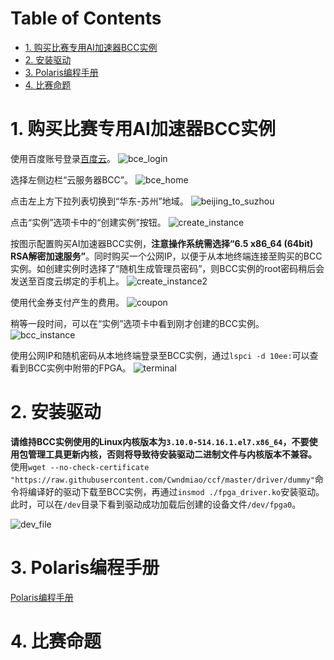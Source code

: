 
Table of Contents
=================

   * [1. 购买比赛专用AI加速器BCC实例](#1-购买比赛专用ai加速器bcc实例)
   * [2. 安装驱动](#2-安装驱动)
   * [3. Polaris编程手册](#3-polaris编程手册)
   * [4. 比赛命题](#4-比赛命题)



# 1. 购买比赛专用AI加速器BCC实例

使用百度账号登录[百度云](https://login.bce.baidu.com/?account=)。
![bce_login](./img/bce_login.png)

选择左侧边栏“云服务器BCC”。
![bce_home](./img/bce_home.png)

点击左上方下拉列表切换到“华东-苏州”地域。
![beijing_to_suzhou](./img/beijing_to_suzhou.png)

点击“实例”选项卡中的“创建实例”按钮。
![create_instance](./img/create_instance.png)

按图示配置购买AI加速器BCC实例，**注意操作系统需选择“6.5 x86_64 (64bit) RSA解密加速服务”**。同时购买一个公网IP，以便于从本地终端连接至购买的BCC实例。如创建实例时选择了“随机生成管理员密码”，则BCC实例的root密码稍后会发送至百度云绑定的手机上。
![create_instance2](./img/create_instance2.png)

使用代金券支付产生的费用。
![coupon](./img/coupon.png)

稍等一段时间，可以在“实例”选项卡中看到刚才创建的BCC实例。
![bcc_instance](./img/bcc_instance.png)

使用公网IP和随机密码从本地终端登录至BCC实例，通过`lspci -d 10ee:`可以查看到BCC实例中附带的FPGA。
![terminal](./img/terminal.png)

# 2. 安装驱动

**请维持BCC实例使用的Linux内核版本为`3.10.0-514.16.1.el7.x86_64`，不要使用包管理工具更新内核，否则将导致待安装驱动二进制文件与内核版本不兼容。**
使用`wget --no-check-certificate "https://raw.githubusercontent.com/Cwndmiao/ccf/master/driver/dummy"`命令将编译好的驱动下载至BCC实例，再通过`insmod ./fpga_driver.ko`安装驱动。此时，可以在`/dev`目录下看到驱动成功加载后创建的设备文件`/dev/fpga0`。

![dev_file](./img/dev_file.png)

# 3. Polaris编程手册

[Polaris编程手册](http://106.12.39.80:8890/)

# 4. 比赛命题
